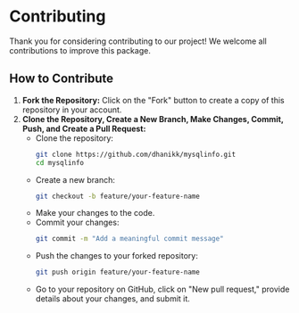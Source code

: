 # Contributing

Thank you for considering contributing to our project! We welcome all contributions to improve this package.  

## How to Contribute  

1. **Fork the Repository:** Click on the "Fork" button to create a copy of this repository in your account.  
2. **Clone the Repository, Create a New Branch, Make Changes, Commit, Push, and Create a Pull Request:**  
   - Clone the repository:  
     ```bash
     git clone https://github.com/dhanikk/mysqlinfo.git
     cd mysqlinfo
     ```
   - Create a new branch:  
     ```bash
     git checkout -b feature/your-feature-name
     ```
   - Make your changes to the code.  
   - Commit your changes:  
     ```bash
     git commit -m "Add a meaningful commit message"
     ```
   - Push the changes to your forked repository:  
     ```bash
     git push origin feature/your-feature-name
     ```
   - Go to your repository on GitHub, click on "New pull request," provide details about your changes, and submit it.
